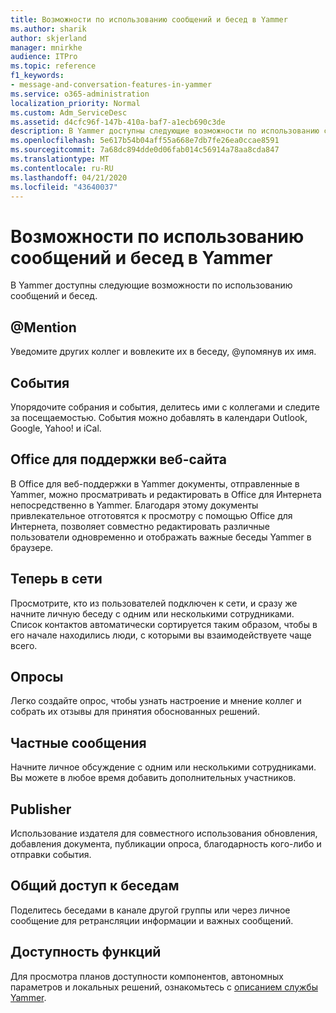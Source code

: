 ```yaml
---
title: Возможности по использованию сообщений и бесед в Yammer
ms.author: sharik
author: skjerland
manager: mnirkhe
audience: ITPro
ms.topic: reference
f1_keywords:
- message-and-conversation-features-in-yammer
ms.service: o365-administration
localization_priority: Normal
ms.custom: Adm_ServiceDesc
ms.assetid: d4cfc96f-147b-410a-baf7-a1ecb690c3de
description: В Yammer доступны следующие возможности по использованию сообщений и бесед.
ms.openlocfilehash: 5e617b54b04aff55a668e7db7fe26ea0ccae8591
ms.sourcegitcommit: 7a68dc894dde0d06fab014c56914a78aa8cda847
ms.translationtype: MT
ms.contentlocale: ru-RU
ms.lasthandoff: 04/21/2020
ms.locfileid: "43640037"
---
```

# <a name="message-and-conversation-features-in-yammer"></a>Возможности по использованию сообщений и бесед в Yammer

В Yammer доступны следующие возможности по использованию сообщений и бесед.
  
## <a name="mention"></a>@Mention

Уведомите других коллег и вовлеките их в беседу, @упомянув их имя.

## <a name="events"></a>События

Упорядочите собрания и события, делитесь ими с коллегами и следите за посещаемостью. События можно добавлять в календари Outlook, Google, Yahoo! и iCal.
  
## <a name="office-for-the-web-support"></a>Office для поддержки веб-сайта

В Office для веб-поддержки в Yammer документы, отправленные в Yammer, можно просматривать и редактировать в Office для Интернета непосредственно в Yammer. Благодаря этому документы привлекательное отготовятся к просмотру с помощью Office для Интернета, позволяет совместно редактировать различные пользователи одновременно и отображать важные беседы Yammer в браузере.

## <a name="online-now"></a>Теперь в сети

Просмотрите, кто из пользователей подключен к сети, и сразу же начните личную беседу с одним или несколькими сотрудниками. Список контактов автоматически сортируется таким образом, чтобы в его начале находились люди, с которыми вы взаимодействуете чаще всего.

## <a name="polls"></a>Опросы

Легко создайте опрос, чтобы узнать настроение и мнение коллег и собрать их отзывы для принятия обоснованных решений.
  
## <a name="private-messages"></a>Частные сообщения

Начните личное обсуждение с одним или несколькими сотрудниками. Вы можете в любое время добавить дополнительных участников.

## <a name="publisher"></a>Publisher

Использование издателя для совместного использования обновления, добавления документа, публикации опроса, благодарность кого-либо и отправки события.
    
## <a name="share-conversations"></a>Общий доступ к беседам

Поделитесь беседами в канале другой группы или через личное сообщение для ретрансляции информации и важных сообщений.
  
## <a name="feature-availability"></a>Доступность функций

Для просмотра планов доступности компонентов, автономных параметров и локальных решений, ознакомьтесь с [описанием службы Yammer](yammer-service-description.md).
  